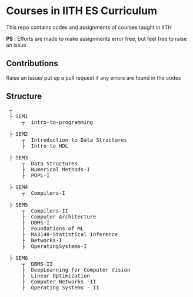 # Courses in IITH ES Curriculum

This repo contains codes and assignments of courses taught in IITH

**PS :** Efforts are made to make assignments error free, but feel free to raise an issue

## Contributions

Raise an issue/ put up a pull request if any errors are found in the codes

## Structure

<pre>
 ┬  
 ├ SEM1
     ┬  intro-to-programming

 ├ SEM2
     ┬  Introduction to Data Structures
     ├  Intro to HDL

 ├ SEM3
     ┬  Data Structures
     ├  Numerical Methods-I
     ├  POPL-I

 ├ SEM4
     ┬  Compilers-I

 ├ SEM5
     ┬  Compilers-II
     ├  Computer Architecture
     ├  DBMS-I
     ├  Foundations of ML
     ├  MA3140-Statistical Inference
     ├  Networks-I
     ├  OperatingSystems-I

 ├ SEM6
     ┬  DBMS-II
     ├  DeepLearning for Computer Vision
     ├  Linear Optimization
     ├  Computer Networks -II 
     ├  Operating Systems - II 
</pre>
